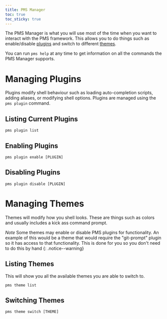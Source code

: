 ```yaml
---
title: PMS Manager
toc: true
toc_sticky: true
---
```


The PMS Manager is what you will use most of the time when you want to interact
with the PMS framework. This allows you to do things such as enable/disable
[plugins](/pms/plugins.html) and switch to different [themes](/pms/themes.html).

You can run `pms help` at any time to get information on all the commands the
PMS Manager supports.

# Managing Plugins

Plugins modify shell behaviour such as loading auto-completion scripts, adding
aliases, or modifying shell options. Plugins are managed using the `pms plugin`
command.

## Listing Current Plugins

```shell
pms plugin list
```

## Enabling Plugins

```shell
pms plugin enable [PLUGIN]
```

## Disabling Plugins

```shell
pms plugin disable [PLUGIN]
```

# Managing Themes

Themes will modify how you shell looks. These are things such as colors and
usually includes a kick ass command prompt.

*Note* Some themes may enable or disable PMS plugins for functionality. An
example of this would be a theme that would require the "git-prompt" plugin so
it has access to that functionality. This is done for you so you don't need to
do this by hand
{: .notice--warning}

## Listing Themes

This will show you all the available themes you are able to switch to.

```shell
pms theme list
```

## Switching Themes

```shell
pms theme switch [THEME]
```

